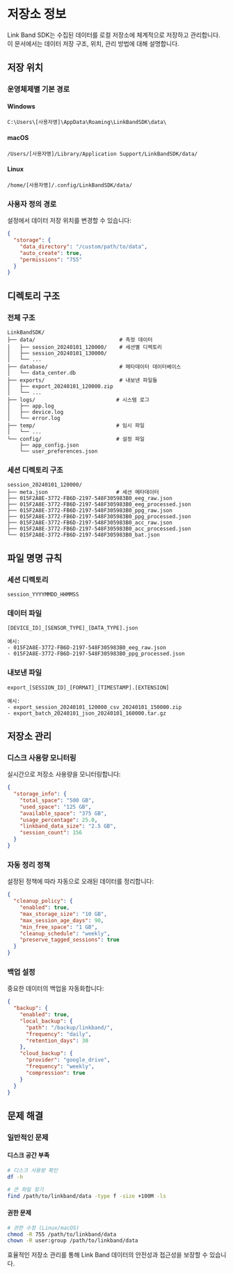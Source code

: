 # 저장소 정보

Link Band SDK는 수집된 데이터를 로컬 저장소에 체계적으로 저장하고 관리합니다. 이 문서에서는 데이터 저장 구조, 위치, 관리 방법에 대해 설명합니다.

## 저장 위치

### 운영체제별 기본 경로

#### Windows
```
C:\Users\[사용자명]\AppData\Roaming\LinkBandSDK\data\
```

#### macOS
```
/Users/[사용자명]/Library/Application Support/LinkBandSDK/data/
```

#### Linux
```
/home/[사용자명]/.config/LinkBandSDK/data/
```

### 사용자 정의 경로
설정에서 데이터 저장 위치를 변경할 수 있습니다:

```json
{
  "storage": {
    "data_directory": "/custom/path/to/data",
    "auto_create": true,
    "permissions": "755"
  }
}
```

## 디렉토리 구조

### 전체 구조
```
LinkBandSDK/
├── data/                           # 측정 데이터
│   ├── session_20240101_120000/    # 세션별 디렉토리
│   ├── session_20240101_130000/
│   └── ...
├── database/                       # 메타데이터 데이터베이스
│   └── data_center.db
├── exports/                        # 내보낸 파일들
│   ├── export_20240101_120000.zip
│   └── ...
├── logs/                          # 시스템 로그
│   ├── app.log
│   ├── device.log
│   └── error.log
├── temp/                          # 임시 파일
│   └── ...
└── config/                        # 설정 파일
    ├── app_config.json
    └── user_preferences.json
```

### 세션 디렉토리 구조
```
session_20240101_120000/
├── meta.json                      # 세션 메타데이터
├── 015F2A8E-3772-FB6D-2197-548F305983B0_eeg_raw.json
├── 015F2A8E-3772-FB6D-2197-548F305983B0_eeg_processed.json
├── 015F2A8E-3772-FB6D-2197-548F305983B0_ppg_raw.json
├── 015F2A8E-3772-FB6D-2197-548F305983B0_ppg_processed.json
├── 015F2A8E-3772-FB6D-2197-548F305983B0_acc_raw.json
├── 015F2A8E-3772-FB6D-2197-548F305983B0_acc_processed.json
└── 015F2A8E-3772-FB6D-2197-548F305983B0_bat.json
```

## 파일 명명 규칙

### 세션 디렉토리
```
session_YYYYMMDD_HHMMSS
```

### 데이터 파일
```
[DEVICE_ID]_[SENSOR_TYPE]_[DATA_TYPE].json

예시:
- 015F2A8E-3772-FB6D-2197-548F305983B0_eeg_raw.json
- 015F2A8E-3772-FB6D-2197-548F305983B0_ppg_processed.json
```

### 내보낸 파일
```
export_[SESSION_ID]_[FORMAT]_[TIMESTAMP].[EXTENSION]

예시:
- export_session_20240101_120000_csv_20240101_150000.zip
- export_batch_20240101_json_20240101_160000.tar.gz
```

## 저장소 관리

### 디스크 사용량 모니터링
실시간으로 저장소 사용량을 모니터링합니다:

```json
{
  "storage_info": {
    "total_space": "500 GB",
    "used_space": "125 GB", 
    "available_space": "375 GB",
    "usage_percentage": 25.0,
    "linkband_data_size": "2.5 GB",
    "session_count": 156
  }
}
```

### 자동 정리 정책
설정된 정책에 따라 자동으로 오래된 데이터를 정리합니다:

```json
{
  "cleanup_policy": {
    "enabled": true,
    "max_storage_size": "10 GB",
    "max_session_age_days": 90,
    "min_free_space": "1 GB",
    "cleanup_schedule": "weekly",
    "preserve_tagged_sessions": true
  }
}
```

### 백업 설정
중요한 데이터의 백업을 자동화합니다:

```json
{
  "backup": {
    "enabled": true,
    "local_backup": {
      "path": "/backup/linkband/",
      "frequency": "daily",
      "retention_days": 30
    },
    "cloud_backup": {
      "provider": "google_drive",
      "frequency": "weekly",
      "compression": true
    }
  }
}
```

## 문제 해결

### 일반적인 문제

#### 디스크 공간 부족
```bash
# 디스크 사용량 확인
df -h

# 큰 파일 찾기
find /path/to/linkband/data -type f -size +100M -ls

```

#### 권한 문제
```bash
# 권한 수정 (Linux/macOS)
chmod -R 755 /path/to/linkband/data
chown -R user:group /path/to/linkband/data
```


효율적인 저장소 관리를 통해 Link Band 데이터의 안전성과 접근성을 보장할 수 있습니다. 